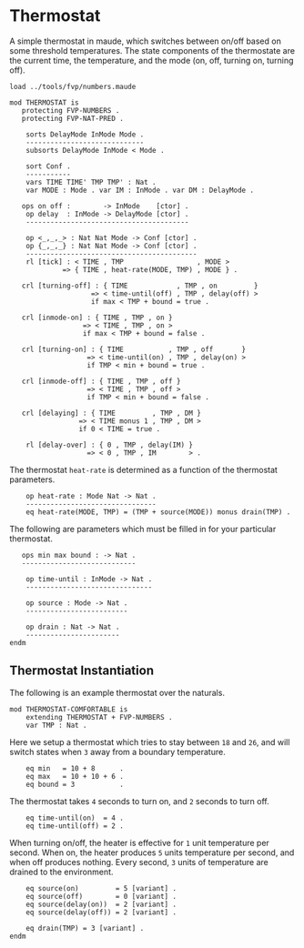 Thermostat
==========

A simple thermostat in maude, which switches between on/off based on some threshold temperatures.
The state components of the thermostate are the current time, the temperature, and the mode (on, off, turning on, turning off).

```maude
load ../tools/fvp/numbers.maude

mod THERMOSTAT is
   protecting FVP-NUMBERS .
   protecting FVP-NAT-PRED .

    sorts DelayMode InMode Mode .
    -----------------------------
    subsorts DelayMode InMode < Mode .

    sort Conf .
    -----------
    vars TIME TIME' TMP TMP' : Nat .
    var MODE : Mode . var IM : InMode . var DM : DelayMode .

   ops on off :        -> InMode    [ctor] .
    op delay  : InMode -> DelayMode [ctor] .
    ----------------------------------------

    op <_,_,_> : Nat Nat Mode -> Conf [ctor] .
    op {_,_,_} : Nat Nat Mode -> Conf [ctor] .
    ------------------------------------------
    rl [tick] : < TIME , TMP                  , MODE >
             => { TIME , heat-rate(MODE, TMP) , MODE } .

   crl [turning-off] : { TIME            , TMP , on         }
                    => < time-until(off) , TMP , delay(off) >
                    if max < TMP + bound = true .

   crl [inmode-on] : { TIME , TMP , on }
                  => < TIME , TMP , on >
                  if max < TMP + bound = false .

   crl [turning-on] : { TIME           , TMP , off       }
                   => < time-until(on) , TMP , delay(on) >
                   if TMP < min + bound = true .

   crl [inmode-off] : { TIME , TMP , off }
                   => < TIME , TMP , off >
                   if TMP < min + bound = false .

   crl [delaying] : { TIME         , TMP , DM }
                 => < TIME monus 1 , TMP , DM >
                 if 0 < TIME = true .

    rl [delay-over] : { 0 , TMP , delay(IM) }
                   => < 0 , TMP , IM        > .
```

The thermostat `heat-rate` is determined as a function of the thermostat parameters.

```maude
    op heat-rate : Mode Nat -> Nat .
    --------------------------------
    eq heat-rate(MODE, TMP) = (TMP + source(MODE)) monus drain(TMP) .
```

The following are parameters which must be filled in for your particular thermostat.

```maude
   ops min max bound : -> Nat .
   ----------------------------

    op time-until : InMode -> Nat .
    -------------------------------

    op source : Mode -> Nat .
    -------------------------

    op drain : Nat -> Nat .
    -----------------------
endm
```

Thermostat Instantiation
------------------------

The following is an example thermostat over the naturals.

```maude
mod THERMOSTAT-COMFORTABLE is
    extending THERMOSTAT + FVP-NUMBERS .
    var TMP : Nat .
```

Here we setup a thermostat which tries to stay between `18` and `26`, and will switch states when `3` away from a boundary temperature.

```maude
    eq min   = 10 + 8      .
    eq max   = 10 + 10 + 6 .
    eq bound = 3           .
```

The thermostat takes `4` seconds to turn on, and `2` seconds to turn off.

```maude
    eq time-until(on)  = 4 .
    eq time-until(off) = 2 .
```

When turning on/off, the heater is effective for `1` unit temperature per second.
When on, the heater produces `5` units temperature per second, and when off produces nothing.
Every second, `3` units of temperature are drained to the environment.

```maude
    eq source(on)         = 5 [variant] .
    eq source(off)        = 0 [variant] .
    eq source(delay(on))  = 2 [variant] .
    eq source(delay(off)) = 2 [variant] .

    eq drain(TMP) = 3 [variant] .
endm
```
